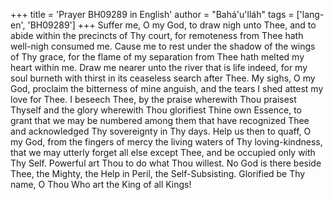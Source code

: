 +++
title = 'Prayer BH09289 in English'
author = "Bahá'u'lláh"
tags = ['lang-en', 'BH09289']
+++
Suffer me, O my God, to draw nigh unto Thee, and to abide within the precincts of Thy court, for remoteness from Thee hath well-nigh consumed me.  Cause me to rest under the shadow of the wings of Thy grace, for the flame of my separation from Thee hath melted my heart within me.  Draw me nearer unto the river that is life indeed, for my soul burneth with thirst in its ceaseless search after Thee.  My sighs, O my God, proclaim the bitterness of mine anguish, and the tears I shed attest my love for Thee.
I beseech Thee, by the praise wherewith Thou praisest Thyself and the glory wherewith Thou glorifiest Thine own Essence, to grant that we may be numbered among them that have recognized Thee and acknowledged Thy sovereignty in Thy days.  Help us then to quaff, O my God, from the fingers of mercy the living waters of Thy loving-kindness, that we may utterly forget all else except Thee, and be occupied only with Thy Self.  Powerful art Thou to do what Thou willest.  No God is there beside Thee, the Mighty, the Help in Peril, the Self-Subsisting.
Glorified be Thy name, O Thou Who art the King of all Kings!
